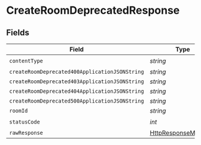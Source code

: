 # CreateRoomDeprecatedResponse


## Fields

| Field                                                                                                                | Type                                                                                                                 | Required                                                                                                             | Description                                                                                                          |
| -------------------------------------------------------------------------------------------------------------------- | -------------------------------------------------------------------------------------------------------------------- | -------------------------------------------------------------------------------------------------------------------- | -------------------------------------------------------------------------------------------------------------------- |
| `contentType`                                                                                                        | *string*                                                                                                             | :heavy_check_mark:                                                                                                   | N/A                                                                                                                  |
| `createRoomDeprecated400ApplicationJSONString`                                                                       | *string*                                                                                                             | :heavy_minus_sign:                                                                                                   | N/A                                                                                                                  |
| `createRoomDeprecated403ApplicationJSONString`                                                                       | *string*                                                                                                             | :heavy_minus_sign:                                                                                                   | N/A                                                                                                                  |
| `createRoomDeprecated404ApplicationJSONString`                                                                       | *string*                                                                                                             | :heavy_minus_sign:                                                                                                   | N/A                                                                                                                  |
| `createRoomDeprecated500ApplicationJSONString`                                                                       | *string*                                                                                                             | :heavy_minus_sign:                                                                                                   | N/A                                                                                                                  |
| `roomId`                                                                                                             | *string*                                                                                                             | :heavy_minus_sign:                                                                                                   | N/A                                                                                                                  |
| `statusCode`                                                                                                         | *int*                                                                                                                | :heavy_check_mark:                                                                                                   | N/A                                                                                                                  |
| `rawResponse`                                                                                                        | [HttpResponseMessage](https://learn.microsoft.com/en-us/dotnet/api/system.net.http.httpresponsemessage?view=net-5.0) | :heavy_minus_sign:                                                                                                   | N/A                                                                                                                  |